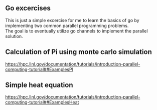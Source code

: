 ## Go excercises

This is just a simple excercise for me to learn the basics of go by implementing two common parallel programming problems.  
The goal is to eventually utilize go channels to implement the parallel solution.

## Calculation of Pi using monte carlo simulation
https://hpc.llnl.gov/documentation/tutorials/introduction-parallel-computing-tutorial##ExamplesPI

## Simple heat equation
https://hpc.llnl.gov/documentation/tutorials/introduction-parallel-computing-tutorial##ExamplesHeat



